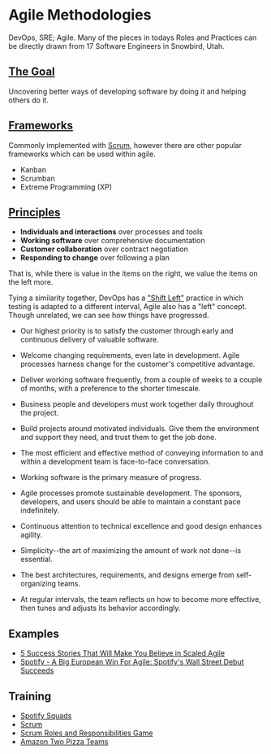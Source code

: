 # Agile Methodologies

DevOps, SRE; Agile. Many of the pieces in todays Roles and Practices can be
directly drawn from 17 Software Engineers in Snowbird, Utah.

## [The Goal](http://agilemanifesto.org/)
Uncovering better ways of developing software by doing it and helping others
do it.

## [Frameworks](https://developer.epa.gov/guide/templates-guides/agile/agile-frameworks/)
 Commonly implemented with [Scrum](https://en.wikipedia.org/wiki/Scrum_(software_development)), however there are other popular frameworks which can be used within agile.
- Kanban
- Scrumban
- Extreme Programming (XP)

## [Principles](http://agilemanifesto.org/)

- **Individuals and interactions** over processes and tools
- **Working software** over comprehensive documentation
- **Customer collaboration** over contract negotiation
- **Responding to change** over following a plan

That is, while there is value in the items on
the right, we value the items on the left more.

Tying a similarity together, DevOps has a ["Shift Left"](https://devops.com/devops-shift-left-avoid-failure/) practice in which testing is adapted to a different interval, Agile also has a "left" concept. Though unrelated, we can see how things have progressed.

- Our highest priority is to satisfy the customer
through early and continuous delivery
of valuable software.

- Welcome changing requirements, even late in
development. Agile processes harness change for
the customer's competitive advantage.

- Deliver working software frequently, from a
couple of weeks to a couple of months, with a
preference to the shorter timescale.

- Business people and developers must work
together daily throughout the project.

- Build projects around motivated individuals.
Give them the environment and support they need,
and trust them to get the job done.

- The most efficient and effective method of
conveying information to and within a development
team is face-to-face conversation.

- Working software is the primary measure of progress.

- Agile processes promote sustainable development.
The sponsors, developers, and users should be able
to maintain a constant pace indefinitely.

- Continuous attention to technical excellence
and good design enhances agility.

- Simplicity--the art of maximizing the amount
of work not done--is essential.

- The best architectures, requirements, and designs
emerge from self-organizing teams.

- At regular intervals, the team reflects on how
to become more effective, then tunes and adjusts
its behavior accordingly.

## Examples

- [5 Success Stories That Will Make You Believe in Scaled Agile](https://dzone.com/articles/5-success-stories-that-will-make-you-believe-in-sc)
- [Spotify - A Big European Win For Agile: Spotify's Wall Street Debut Succeeds](https://www.forbes.com/sites/stevedenning/2018/04/04/a-big-european-win-for-agile-spotifys-wall-street-debut-succeeds/#186a424b7bb4)

## Training

- [Spotify Squads](https://labs.spotify.com/2014/03/27/spotify-engineering-culture-part-1/)
- [Scrum](http://agilemethodology.org/)
- [Scrum Roles and Responsibilities Game](http://tastycupcakes.org/2014/01/scrum-roles-and-responsibilities-game/)
- [Amazon Two Pizza Teams](http://blog.idonethis.com/two-pizza-team/)
